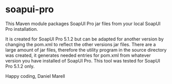 # soapui-pro

This Maven module packages SoapUI Pro jar files from your local SoapUI Pro installation.

It is created for SoapUI Pro 5.1.2 but can be adapted for another version by changing the pom.xml to reflect
the other versions jar files. There are a large amount of jar files, therefore the utility program  in the source
directory was created, it generates needed entries for pom.xml from whatever version you have installed of SoapUI Pro.
This tool was tested for SoapUI Pro 5.1.2 only.

Happy coding,
Daniel Marell